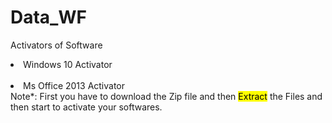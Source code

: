 # Data_WF
Activators of Software<br>
<li>Windows 10 Activator</li></br>
<li>Ms Office 2013 Activator</li>
<span>Note*: First you have to download the Zip file and then <mark>Extract</mark> the Files and then start to activate your softwares.</span>

